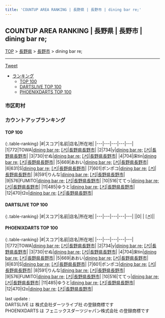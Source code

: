 ```yaml
---
title: 'COUNTUP AREA RANKING | 長野県 | 長野市 | dining bar re;'
---
```

## COUNTUP AREA RANKING | 長野県 | 長野市 | dining bar re;

[TOP](/darts/rank/) > [長野県](/darts/rank/長野県/) > [長野市](/darts/rank/長野県/長野市/) > dining bar re;

___

<a href="https://twitter.com/share?ref_src=twsrc%5Etfw" data-text="COUNTUP AREA RANKING | 長野県長野市dining bar re;" class="twitter-share-button" data-hashtags="DARTSLIVE,PHOENIXDARTS,darts,ダーツ" data-show-count="false">Tweet</a>

* [ランキング](#カウントアップランキング)
    * [TOP 100](#top-100)
    * [DARTSLIVE TOP 100](#dartslive-top-100)
    * [PHOENIXDARTS TOP 100](#phoenixdarts-top-100)

### 市区町村

<ul>

</ul>

### カウントアップランキング

#### TOP 100



{:.table-ranking}
|#|スコア|名前|店名|所在地|
|---|---|---|---|---|
|1|772|<span class="rank-name-pd">TOWA</span>|<a href="/darts/rank/shops/93590.html">dining bar re;</a> <a href="https://vs.phoenixdarts.com/jp/shop/shopDetailInfo/s_93590?s_seq=93590">[↗]</a>|<a href="/darts/rank/長野県/長野市">長野県長野市</a>|
|2|734|<span class="rank-name-pd">y</span>|<a href="/darts/rank/shops/93590.html">dining bar re;</a> <a href="https://vs.phoenixdarts.com/jp/shop/shopDetailInfo/s_93590?s_seq=93590">[↗]</a>|<a href="/darts/rank/長野県/長野市">長野県長野市</a>|
|3|730|<span class="rank-name-pd">せぬ</span>|<a href="/darts/rank/shops/93590.html">dining bar re;</a> <a href="https://vs.phoenixdarts.com/jp/shop/shopDetailInfo/s_93590?s_seq=93590">[↗]</a>|<a href="/darts/rank/長野県/長野市">長野県長野市</a>|
|4|704|<span class="rank-name-pd">床tin</span>|<a href="/darts/rank/shops/93590.html">dining bar re;</a> <a href="https://vs.phoenixdarts.com/jp/shop/shopDetailInfo/s_93590?s_seq=93590">[↗]</a>|<a href="/darts/rank/長野県/長野市">長野県長野市</a>|
|5|669|<span class="rank-name-pd">あおい</span>|<a href="/darts/rank/shops/93590.html">dining bar re;</a> <a href="https://vs.phoenixdarts.com/jp/shop/shopDetailInfo/s_93590?s_seq=93590">[↗]</a>|<a href="/darts/rank/長野県/長野市">長野県長野市</a>|
|6|631|<span class="rank-name-pd">S</span>|<a href="/darts/rank/shops/93590.html">dining bar re;</a> <a href="https://vs.phoenixdarts.com/jp/shop/shopDetailInfo/s_93590?s_seq=93590">[↗]</a>|<a href="/darts/rank/長野県/長野市">長野県長野市</a>|
|7|601|<span class="rank-name-pd">ポンポコ</span>|<a href="/darts/rank/shops/93590.html">dining bar re;</a> <a href="https://vs.phoenixdarts.com/jp/shop/shopDetailInfo/s_93590?s_seq=93590">[↗]</a>|<a href="/darts/rank/長野県/長野市">長野県長野市</a>|
|8|591|<span class="rank-name-pd">りんな</span>|<a href="/darts/rank/shops/93590.html">dining bar re;</a> <a href="https://vs.phoenixdarts.com/jp/shop/shopDetailInfo/s_93590?s_seq=93590">[↗]</a>|<a href="/darts/rank/長野県/長野市">長野県長野市</a>|
|9|576|<span class="rank-name-pd">FUMITO</span>|<a href="/darts/rank/shops/93590.html">dining bar re;</a> <a href="https://vs.phoenixdarts.com/jp/shop/shopDetailInfo/s_93590?s_seq=93590">[↗]</a>|<a href="/darts/rank/長野県/長野市">長野県長野市</a>|
|10|516|<span class="rank-name-pd">ててっ</span>|<a href="/darts/rank/shops/93590.html">dining bar re;</a> <a href="https://vs.phoenixdarts.com/jp/shop/shopDetailInfo/s_93590?s_seq=93590">[↗]</a>|<a href="/darts/rank/長野県/長野市">長野県長野市</a>|
|11|485|<span class="rank-name-pd">ゆうと</span>|<a href="/darts/rank/shops/93590.html">dining bar re;</a> <a href="https://vs.phoenixdarts.com/jp/shop/shopDetailInfo/s_93590?s_seq=93590">[↗]</a>|<a href="/darts/rank/長野県/長野市">長野県長野市</a>|
|12|470|<span class="rank-name-pd">t2o</span>|<a href="/darts/rank/shops/93590.html">dining bar re;</a> <a href="https://vs.phoenixdarts.com/jp/shop/shopDetailInfo/s_93590?s_seq=93590">[↗]</a>|<a href="/darts/rank/長野県/長野市">長野県長野市</a>|


#### DARTSLIVE TOP 100



{:.table-ranking}
|#|スコア|名前|店名|所在地|
|---|---|---|---|---|
||0|<span class="rank-name-dl"> </span>|<a href="/darts/rank/shops/.html"></a> <a href="">[↗]</a>|<a href="/darts/rank//"></a>|


#### PHOENIXDARTS TOP 100



{:.table-ranking}
|#|スコア|名前|店名|所在地|
|---|---|---|---|---|
|1|772|<span class="rank-name-pd">TOWA</span>|<a href="/darts/rank/shops/93590.html">dining bar re;</a> <a href="https://vs.phoenixdarts.com/jp/shop/shopDetailInfo/s_93590?s_seq=93590">[↗]</a>|<a href="/darts/rank/長野県/長野市">長野県長野市</a>|
|2|734|<span class="rank-name-pd">y</span>|<a href="/darts/rank/shops/93590.html">dining bar re;</a> <a href="https://vs.phoenixdarts.com/jp/shop/shopDetailInfo/s_93590?s_seq=93590">[↗]</a>|<a href="/darts/rank/長野県/長野市">長野県長野市</a>|
|3|730|<span class="rank-name-pd">せぬ</span>|<a href="/darts/rank/shops/93590.html">dining bar re;</a> <a href="https://vs.phoenixdarts.com/jp/shop/shopDetailInfo/s_93590?s_seq=93590">[↗]</a>|<a href="/darts/rank/長野県/長野市">長野県長野市</a>|
|4|704|<span class="rank-name-pd">床tin</span>|<a href="/darts/rank/shops/93590.html">dining bar re;</a> <a href="https://vs.phoenixdarts.com/jp/shop/shopDetailInfo/s_93590?s_seq=93590">[↗]</a>|<a href="/darts/rank/長野県/長野市">長野県長野市</a>|
|5|669|<span class="rank-name-pd">あおい</span>|<a href="/darts/rank/shops/93590.html">dining bar re;</a> <a href="https://vs.phoenixdarts.com/jp/shop/shopDetailInfo/s_93590?s_seq=93590">[↗]</a>|<a href="/darts/rank/長野県/長野市">長野県長野市</a>|
|6|631|<span class="rank-name-pd">S</span>|<a href="/darts/rank/shops/93590.html">dining bar re;</a> <a href="https://vs.phoenixdarts.com/jp/shop/shopDetailInfo/s_93590?s_seq=93590">[↗]</a>|<a href="/darts/rank/長野県/長野市">長野県長野市</a>|
|7|601|<span class="rank-name-pd">ポンポコ</span>|<a href="/darts/rank/shops/93590.html">dining bar re;</a> <a href="https://vs.phoenixdarts.com/jp/shop/shopDetailInfo/s_93590?s_seq=93590">[↗]</a>|<a href="/darts/rank/長野県/長野市">長野県長野市</a>|
|8|591|<span class="rank-name-pd">りんな</span>|<a href="/darts/rank/shops/93590.html">dining bar re;</a> <a href="https://vs.phoenixdarts.com/jp/shop/shopDetailInfo/s_93590?s_seq=93590">[↗]</a>|<a href="/darts/rank/長野県/長野市">長野県長野市</a>|
|9|576|<span class="rank-name-pd">FUMITO</span>|<a href="/darts/rank/shops/93590.html">dining bar re;</a> <a href="https://vs.phoenixdarts.com/jp/shop/shopDetailInfo/s_93590?s_seq=93590">[↗]</a>|<a href="/darts/rank/長野県/長野市">長野県長野市</a>|
|10|516|<span class="rank-name-pd">ててっ</span>|<a href="/darts/rank/shops/93590.html">dining bar re;</a> <a href="https://vs.phoenixdarts.com/jp/shop/shopDetailInfo/s_93590?s_seq=93590">[↗]</a>|<a href="/darts/rank/長野県/長野市">長野県長野市</a>|
|11|485|<span class="rank-name-pd">ゆうと</span>|<a href="/darts/rank/shops/93590.html">dining bar re;</a> <a href="https://vs.phoenixdarts.com/jp/shop/shopDetailInfo/s_93590?s_seq=93590">[↗]</a>|<a href="/darts/rank/長野県/長野市">長野県長野市</a>|
|12|470|<span class="rank-name-pd">t2o</span>|<a href="/darts/rank/shops/93590.html">dining bar re;</a> <a href="https://vs.phoenixdarts.com/jp/shop/shopDetailInfo/s_93590?s_seq=93590">[↗]</a>|<a href="/darts/rank/長野県/長野市">長野県長野市</a>|


<div class="footer border-top border-gray-light mt-5 pt-3 text-right text-gray">
    last update : <span style="font-weight: italic" id="foot_last_modified"></span><br />
    DARTSLIVE は 株式会社ダーツライブ社 の登録商標です<br />
    PHOENIXDARTS は フェニックスダーツジャパン株式会社 の登録商標です<br />
</div>

<script src="https://cdnjs.cloudflare.com/ajax/libs/jquery.tablesorter/2.31.3/js/jquery.tablesorter.min.js" integrity="sha512-qzgd5cYSZcosqpzpn7zF2ZId8f/8CHmFKZ8j7mU4OUXTNRd5g+ZHBPsgKEwoqxCtdQvExE5LprwwPAgoicguNg==" crossorigin="anonymous" referrerpolicy="no-referrer"></script>
<link rel="stylesheet" href="https://cdnjs.cloudflare.com/ajax/libs/jquery.tablesorter/2.31.3/css/theme.default.min.css" integrity="sha512-wghhOJkjQX0Lh3NSWvNKeZ0ZpNn+SPVXX1Qyc9OCaogADktxrBiBdKGDoqVUOyhStvMBmJQ8ZdMHiR3wuEq8+w==" crossorigin="anonymous" referrerpolicy="no-referrer" />
<script>
$(function() {
    $(".table-ranking").tablesorter({sortList:[[0, 0]]});
    $("#foot_last_modified").text(formatDate(new Date(document.lastModified), 'yyyy-MM-dd HH:mm:ss'));
});
</script>

<script async src="https://platform.twitter.com/widgets.js" charset="utf-8"></script>